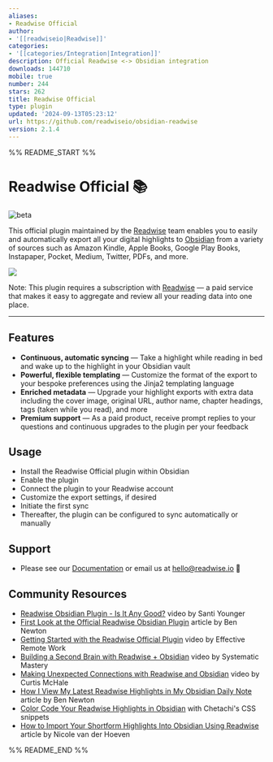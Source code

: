 ```yaml
---
aliases:
- Readwise Official
author:
- '[[readwiseio|Readwise]]'
categories:
- '[[categories/Integration|Integration]]'
description: Official Readwise <-> Obsidian integration
downloads: 144710
mobile: true
number: 244
stars: 262
title: Readwise Official
type: plugin
updated: '2024-09-13T05:23:12'
url: https://github.com/readwiseio/obsidian-readwise
version: 2.1.4
---
```


%% README_START %%

# Readwise Official 📚

![beta](https://img.shields.io/badge/version-beta-orange)

This official plugin maintained by the [Readwise](https://readwise.io) team enables you to easily and automatically export all your digital highlights to [Obsidian](https://obsidian.md) from a variety of sources such as Amazon Kindle, Apple Books, Google Play Books, Instapaper, Pocket, Medium, Twitter, PDFs, and more.

![](https://raw.githubusercontent.com/readwiseio/obsidian-readwise/master/screens/readwise_obsidian_export.gif)

Note: This plugin requires a subscription with [Readwise](https://readwise.io) — a paid service that makes it easy to aggregate and review all your reading data into one place.

---

## Features

* **Continuous, automatic syncing** — Take a highlight while reading in bed and wake up to the highlight in your Obsidian vault
* **Powerful, flexible templating** — Customize the format of the export to your bespoke preferences using the Jinja2 templating language
* **Enriched metadata** — Upgrade your highlight exports with extra data including the cover image, original URL, author name, chapter headings, tags (taken while you read), and more
* **Premium support** — As a paid product, receive prompt replies to your questions and continuous upgrades to the plugin per your feedback

## Usage

* Install the Readwise Official plugin within Obsidian
* Enable the plugin
* Connect the plugin to your Readwise account
* Customize the export settings, if desired
* Initiate the first sync
* Thereafter, the plugin can be configured to sync automatically or manually

## Support

* Please see our [Documentation](https://help.readwise.io/article/125-how-does-the-readwise-to-obsidian-export-integration-work) or email us at hello@readwise.io 🙂

## Community Resources

* [Readwise Obsidian Plugin - Is It Any Good?](https://www.youtube.com/watch?v=g_5Pk7XwDFg) video by Santi Younger
* [First Look at the Official Readwise Obsidian Plugin](https://medium.com/@benenewton/first-look-at-the-official-readwise-obsidian-plugin-5d553c0d0521) article by Ben Newton
* [Getting Started with the Readwise Official Plugin](https://www.youtube.com/watch?v=Gr7kMb-Fwj8) video by Effective Remote Work
* [Building a Second Brain with Readwise + Obsidian](https://www.youtube.com/watch?v=2lYwz-oK_YM) video by Systematic Mastery
* [Making Unexpected Connections with Readwise and Obsidian](https://www.youtube.com/watch?v=tUfTaEhqZU8&t=27s) video by Curtis McHale
* [How I View My Latest Readwise Highlights in My Obsidian Daily Note](https://benenewton.medium.com/how-i-view-my-latest-readwise-highlights-in-my-obsidian-daily-note-3d321dd6ed07) article by Ben Newton
* [Color Code Your Readwise Highlights in Obsidian](https://github.com/chetachiezikeuzor/Obsidian-Snippets/blob/main/Pretty%20Highlights.css) with Chetachi's CSS snippets
* [How to Import Your Shortform Highlights Into Obsidian Using Readwise](https://nicolevanderhoeven.com/blog/20210815-shortform-to-readwise/) article by Nicole van der Hoeven


%% README_END %%